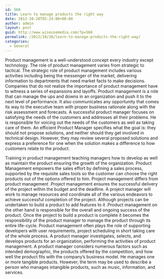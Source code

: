 ```yaml
---
id: 568
title: Learn to manage products the right way
date: 2012-10-28T05:24:00+00:00
author: admin
layout: post
guid: http://www.wiseusemedia.com/?p=568
permalink: /2012/10/28/learn-to-manage-products-the-right-way/
categories:
  - General
---
```

Product management is a well-understood concept every industry except technology. The role of product management varies from strategic to tactical. The strategic role of product management includes various activities including being the messenger of the market, delivering information to departments that need market facts to make decisions. Companies that do not realize the importance of product management have to witness a series of expansions and layoffs. Product management is a role that can manage the ups and downs in an organization and push it to the next level of performance. It also communicates any opportunity that comes its way to the executive team with proper business rationale along with the risk assessment and forecasts. A successful product manager focuses on satisfying the needs of the customers and addresses all their problems. He is responsible for voicing out the needs of the customers as well as taking care of them. An efficient Product Manager specifies what the goal is: they should not propose solutions, and neither should they get involved in technical design. However, they may review several proposed solutions and express a preference for one when the solution makes a difference to how customers relate to the product.

Training in product management teaching managers how to develop as well as maintain the product ensuring the growth of the organization. Product Management empowers the sales effort by defining a sales process, supported by the requisite sales tools so the customer can choose the right products out of the options offered to him. Project management differs from product management .Project management ensures the successful delivery of the project within the budget and the deadline. A project manager will work to manage resources and coordinate all of the various endeavors to achieve successful completion of the project. Although projects can be undertaken to build a product to add features to it .Product management on the other hand is responsible for the overall and ongoing success of the product. Once the project to build a product is complete it becomes the responsibility of the product manager to manage the product through its entire life-cycle. Product management often plays the role of supporting developers with user requirements, project scheduling in short taking care of the whole process. A product manager investigates, selects, and develops products for an organization, performing the activities of product management. A product manager considers numerous factors such as intended demographic, the products offered by the competition, and how well the product fits with the company&#8217;s business model. He manages one or more tangible products. However, the term may be used to describe a person who manages intangible products, such as music, information, and services.